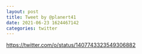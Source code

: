 ```yaml
--- 
layout: post 
title: Tweet by @planert41 
date: 2021-06-23 1624467142 
categories: twitter 
--- 
```

https://twitter.com/o/status/1407743323549306882